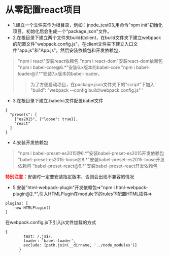 # 从零配置react项目
* 1.建立一个文件夹作为根目录，例如：jnode_test03,用命令"npm init"初始化项目，初始化后会生成一个"package.json"文件。
* 2.在根目录下建立两个文件夹build和client，在build文件夹下建立webpack的配置文件"webpack.config.js"，在client文件夹下建立入口文件"app.js"和"App.js"。然后安装依赖包和开发依赖包，
>"npm i react"安装react依赖包
>"npm i react-dom"安装react-dom依赖包
>"npm i babel-core@6.\*"安装6.x版本的babel-core
>"npm i babel-loader@7.\*"安装7.x版本的babel-loader。
>
>>为了方便启动项目，在package.json文件夹下的"script"下加入' "build": "webpack --config build/webpack.config.js" '
* 3.在根目录下建立.babelrc文件配置babel文件
> 
~~~
{
  "presets": [
    ["es2015", {"loose": true}],
    "react"
  ]
}
~~~
* 4.安装开发依赖包
> "npm i babel-preset-es2015@6.\*"安装babel-preset-es2015开发依赖包
>"babel-preset-es2015-loose@8.\*"安装babel-preset-es2015-loose开发依赖包
>"babel-preset-react@6.\*"安装babel-preset-react开发依赖包  

<font color=red>**特别注意：**</font>安装时一定要安装指定版本，否则会出现不兼容的情况
* 5.安装"html-webpack-plugin"开发依赖包=>"npm i html-webpack-plugin@2.*",引入HTMLPlugin在module下的rules下配置HTML插件=>
~~~
plugins: [
    new HTMLPlugin()
]
~~~
在webpack.config.js下引入js文件加载的方式
~~~
{
        test: /.js$/,
        loader: 'babel-loader',
        exclude: [path.join(__dirname, '../node_modules')]
      }
~~~